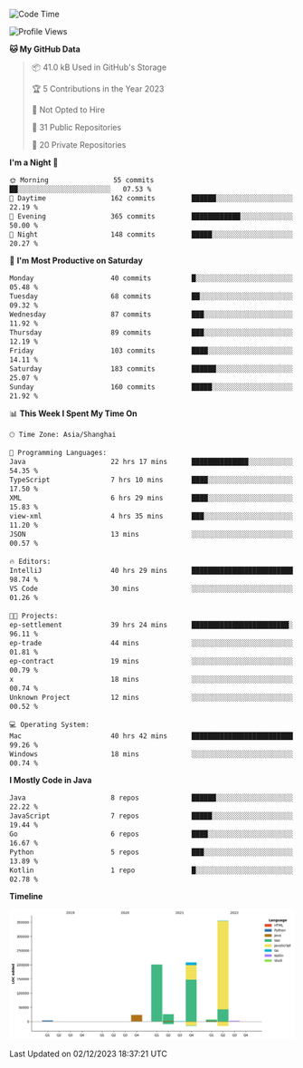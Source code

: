 <!--START_SECTION:waka-->
![Code Time](http://img.shields.io/badge/Code%20Time-2%2C166%20hrs%2019%20mins-blue)

![Profile Views](http://img.shields.io/badge/Profile%20Views-0-blue)

**🐱 My GitHub Data** 

> 📦 41.0 kB Used in GitHub's Storage 
 > 
> 🏆 5 Contributions in the Year 2023
 > 
> 🚫 Not Opted to Hire
 > 
> 📜 31 Public Repositories 
 > 
> 🔑 20 Private Repositories 
 > 
**I'm a Night 🦉** 

```text
🌞 Morning                55 commits          ██░░░░░░░░░░░░░░░░░░░░░░░   07.53 % 
🌆 Daytime                162 commits         ██████░░░░░░░░░░░░░░░░░░░   22.19 % 
🌃 Evening                365 commits         ████████████░░░░░░░░░░░░░   50.00 % 
🌙 Night                  148 commits         █████░░░░░░░░░░░░░░░░░░░░   20.27 % 
```
📅 **I'm Most Productive on Saturday** 

```text
Monday                   40 commits          █░░░░░░░░░░░░░░░░░░░░░░░░   05.48 % 
Tuesday                  68 commits          ██░░░░░░░░░░░░░░░░░░░░░░░   09.32 % 
Wednesday                87 commits          ███░░░░░░░░░░░░░░░░░░░░░░   11.92 % 
Thursday                 89 commits          ███░░░░░░░░░░░░░░░░░░░░░░   12.19 % 
Friday                   103 commits         ████░░░░░░░░░░░░░░░░░░░░░   14.11 % 
Saturday                 183 commits         ██████░░░░░░░░░░░░░░░░░░░   25.07 % 
Sunday                   160 commits         █████░░░░░░░░░░░░░░░░░░░░   21.92 % 
```


📊 **This Week I Spent My Time On** 

```text
🕑︎ Time Zone: Asia/Shanghai

💬 Programming Languages: 
Java                     22 hrs 17 mins      ██████████████░░░░░░░░░░░   54.35 % 
TypeScript               7 hrs 10 mins       ████░░░░░░░░░░░░░░░░░░░░░   17.50 % 
XML                      6 hrs 29 mins       ████░░░░░░░░░░░░░░░░░░░░░   15.83 % 
view-xml                 4 hrs 35 mins       ███░░░░░░░░░░░░░░░░░░░░░░   11.20 % 
JSON                     13 mins             ░░░░░░░░░░░░░░░░░░░░░░░░░   00.57 % 

🔥 Editors: 
IntelliJ                 40 hrs 29 mins      █████████████████████████   98.74 % 
VS Code                  30 mins             ░░░░░░░░░░░░░░░░░░░░░░░░░   01.26 % 

🐱‍💻 Projects: 
ep-settlement            39 hrs 24 mins      ████████████████████████░   96.11 % 
ep-trade                 44 mins             ░░░░░░░░░░░░░░░░░░░░░░░░░   01.81 % 
ep-contract              19 mins             ░░░░░░░░░░░░░░░░░░░░░░░░░   00.79 % 
x                        18 mins             ░░░░░░░░░░░░░░░░░░░░░░░░░   00.74 % 
Unknown Project          12 mins             ░░░░░░░░░░░░░░░░░░░░░░░░░   00.52 % 

💻 Operating System: 
Mac                      40 hrs 42 mins      █████████████████████████   99.26 % 
Windows                  18 mins             ░░░░░░░░░░░░░░░░░░░░░░░░░   00.74 % 
```

**I Mostly Code in Java** 

```text
Java                     8 repos             ██████░░░░░░░░░░░░░░░░░░░   22.22 % 
JavaScript               7 repos             █████░░░░░░░░░░░░░░░░░░░░   19.44 % 
Go                       6 repos             ████░░░░░░░░░░░░░░░░░░░░░   16.67 % 
Python                   5 repos             ███░░░░░░░░░░░░░░░░░░░░░░   13.89 % 
Kotlin                   1 repo              █░░░░░░░░░░░░░░░░░░░░░░░░   02.78 % 
```



**Timeline**

![Lines of Code chart](https://raw.githubusercontent.com/youtiaoguagua/youtiaoguagua/master/assets/bar_graph.png)


 Last Updated on 02/12/2023 18:37:21 UTC
<!--END_SECTION:waka-->